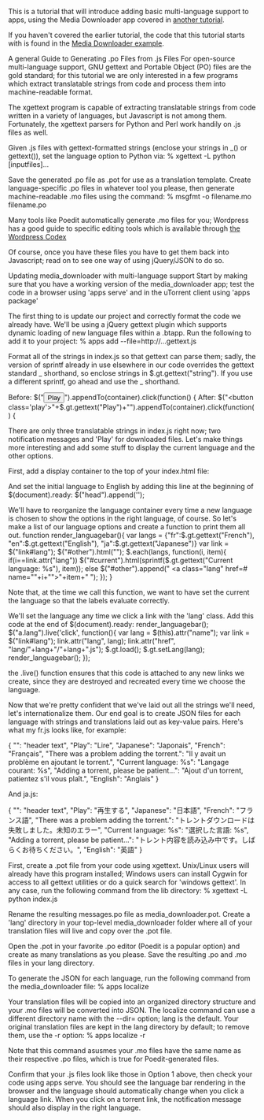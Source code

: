 ﻿This is a tutorial that will introduce adding basic multi-language support to 
apps, using the Media Downloader app covered in [another tutorial](http://github.com/bittorrent/apps-sdk/tree/master/doc/tutorials/media_downloader.md).

If you haven't covered the earlier tutorial, the code that this tutorial 
starts with is found in the [Media Downloader example](http://github.com/bittorrent/apps-sdk/tree/master/examples/media_downloader).

A general Guide to Generating .po Files from .js Files
For open-source multi-language support, GNU gettext and Portable Object (PO) 
files are the gold standard; for this tutorial we are only interested in a few 
programs which extract translatable strings from code and process them into 
machine-readable format.

The xgettext program is capable of extracting translatable strings from code 
written in a variety of languages, but Javascript is not among them. 
Fortunately, the xgettext parsers for Python and Perl work handily on .js 
files as well.
 
Given .js files with gettext-formatted strings (enclose your strings in _() or
gettext()), set the language option to Python via:
	% xgettext -L python [inputfiles]...
	
Save the generated .po file as .pot for use as a translation template. 
Create language-specific .po files in whatever tool you please, then 
generate machine-readable .mo files using the command:
	% msgfmt -o filename.mo filename.po
	
Many tools like Poedit automatically generate .mo files for you; Wordpress 
has a good guide to specific editing tools which is available through 
[the Wordpress Codex](http://codex.wordpress.org/Translating_WordPress)

Of course, once you have these files you have to get them back into 
Javascript; read on to see one way of using jQuery/JSON 
to do so.

Updating media_downloader with multi-language support
Start by making sure that you have a working version of the media_downloader 
app; test the code in a browser using 'apps serve' and in the uTorrent 
client using 'apps package'

The first thing to is update our project and correctly format the code we 
already have. We'll be using a jQuery gettext plugin which supports dynamic 
loading of new language files within a .btapp. Run the following to add it 
to your project:
	% apps add --file=http://...gettext.js

Format all of the strings in index.js so that gettext can parse them; sadly, 
the version of sprintf already in use elsewhere in our code overrides the 
gettext standard _ shorthand, so enclose strings in $.gt.gettext("string"). 
If you use a different sprintf, go ahead and use the _ shorthand.

Before: $("<button class='play'>Play</button>").appendTo(container).click(function() {
After:  $("<button class='play'>"+$.gt.gettext("Play")+"</button>").appendTo(container).click(function() {

There are only three translatable strings in index.js right now; two 
notification messages and 'Play' for downloaded files. Let's make 
things more interesting and add some stuff to display the current 
language and the other options. 

First, add a display container to the top of your index.html file:
	<div id="lang"><span id="current"></span><span id="other"></span></div>
	
And set the initial language to English by adding this line at the beginning 
of $(document).ready:
	$("head").append('<link id="lang" rel="gettext" href="lang/en/en.json" lang="en">');

We'll have to reorganize the language container every time a new language is chosen 
to show the options in the right language, of course. So let's make a list of 
our language options and create a function to print them all out.
	function render_languagebar(){
		var langs = {"fr":$.gt.gettext("French"), "en":$.gt.gettext("English"), "ja":$.gt.gettext("Japanese")}
		var link = $("link#lang");
		$("#other").html("");
		$.each(langs, function(i, item){
			if(i==link.attr("lang")) $("#current").html(sprintf($.gt.gettext("Current language: %s"), item));
			else $("#other").append(" <a class=\"lang\" href=# name=\""+i+"\">"+item+"</a> ");
		});
	}
	
Note that, at the time we call this function, we want to have set the current
the language so that the labels evaluate correctly. 

We'll set the language any time we click a link with the 'lang' class. Add 
this code at the end of $(document).ready:
	  render_languagebar();
	  $("a.lang").live('click', function(){
		  var lang = $(this).attr("name");
		  var link = $("link#lang");
		  link.attr("lang", lang);
		  link.attr("href", "lang/"+lang+"/"+lang+".js");
		  $.gt.load();
		  $.gt.setLang(lang);
		  render_languagebar();
	  });
	  
the .live() function ensures that this code is attached to any new links we 
create, since they are destroyed and recreated every time we choose the 
language.

Now that we're pretty confident that we've laid out all the strings we'll 
need, let's internationalize them. Our end goal is to create JSON files for 
each language with strings and translations laid out as key-value pairs. 
Here's what my fr.js looks like, for example:

{
"": "header text", 
"Play": "Lire", 
"Japanese": "Japonais", 
"French": "Français", 
"There was a problem adding the torrent.": "Il y avait un problème en ajoutant le torrent.", 
"Current language: %s": "Langage courant: %s", 
"Adding a torrent, please be patient...": "Ajout d'un torrent, patientez s'il vous plaît.", 
"English": "Anglais"
}

And ja.js:

{
"": "header text", 
"Play": "再生する", 
"Japanese": "日本語", 
"French": "フランス語", 
"There was a problem adding the torrent.": "トレントダウンロードは失敗しました。未知のエラー", 
"Current language: %s": "選択した言語: %s", 
"Adding a torrent, please be patient...": "トレント内容を読み込み中です。しばらくお待ちください。", 
"English": "英語"
}

First, create a .pot file from your code using xgettext. Unix/Linux users will 
already have this program installed; Windows users can install Cygwin for 
access to all gettext utilities or do a quick search for 'windows gettext'. 
In any case, run the following command from the lib directory:
	% xgettext -L python index.js
	
Rename the resulting messages.po file as media_downloader.pot. Create a 'lang' 
directory in your top-level media_downloader folder where all of your 
translation files will live and copy over the .pot file. 

Open the .pot in your favorite .po editor (Poedit is a popular option) and 
create as many translations as you please. Save the resulting .po and .mo 
files in your lang directory.

To generate the JSON for each language, run the following command from the 
media_downloader file:
	% apps localize
	
Your translation files will be copied into an organized directory structure 
and your .mo files will be converted into JSON. The localize command can use 
a different directory name with the --dir= option; lang is the default. 
Your original translation files are kept in the lang directory by default; 
to remove them, use the -r option:
	% apps localize -r
	
Note that this command asusmes your .mo files have the same name as their 
respective .po files, which is true for Poedit-generated files.

Confirm that your .js files look like those in Option 1 above, then check your 
code using apps serve. You should see the language bar rendering in the 
browser and the language should automatically change when you click a language 
link. When you click on a torrent link, the notification message should also 
display in the right language.